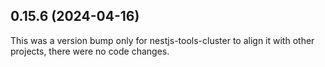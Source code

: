 ## 0.15.6 (2024-04-16)

This was a version bump only for nestjs-tools-cluster to align it with other projects, there were no code changes.
